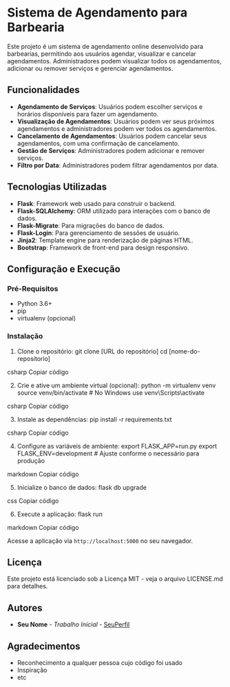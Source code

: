 # Sistema de Agendamento para Barbearia

Este projeto é um sistema de agendamento online desenvolvido para barbearias, permitindo aos usuários agendar, visualizar e cancelar agendamentos. Administradores podem visualizar todos os agendamentos, adicionar ou remover serviços e gerenciar agendamentos.

## Funcionalidades

- **Agendamento de Serviços**: Usuários podem escolher serviços e horários disponíveis para fazer um agendamento.
- **Visualização de Agendamentos**: Usuários podem ver seus próximos agendamentos e administradores podem ver todos os agendamentos.
- **Cancelamento de Agendamentos**: Usuários podem cancelar seus agendamentos, com uma confirmação de cancelamento.
- **Gestão de Serviços**: Administradores podem adicionar e remover serviços.
- **Filtro por Data**: Administradores podem filtrar agendamentos por data.

## Tecnologias Utilizadas

- **Flask**: Framework web usado para construir o backend.
- **Flask-SQLAlchemy**: ORM utilizado para interações com o banco de dados.
- **Flask-Migrate**: Para migrações do banco de dados.
- **Flask-Login**: Para gerenciamento de sessões de usuário.
- **Jinja2**: Template engine para renderização de páginas HTML.
- **Bootstrap**: Framework de front-end para design responsivo.

## Configuração e Execução

### Pré-Requisitos

- Python 3.6+
- pip
- virtualenv (opcional)

### Instalação

1. Clone o repositório:
git clone [URL do repositório]
cd [nome-do-repositorio]

csharp
Copiar código

2. Crie e ative um ambiente virtual (opcional):
python -m virtualenv venv
source venv/bin/activate # No Windows use venv\Scripts\activate

csharp
Copiar código

3. Instale as dependências:
pip install -r requirements.txt

csharp
Copiar código

4. Configure as variáveis de ambiente:
export FLASK_APP=run.py
export FLASK_ENV=development # Ajuste conforme o necessário para produção

markdown
Copiar código

5. Inicialize o banco de dados:
flask db upgrade

css
Copiar código

6. Execute a aplicação:
flask run

markdown
Copiar código

Acesse a aplicação via `http://localhost:5000` no seu navegador.

## Licença

Este projeto está licenciado sob a Licença MIT - veja o arquivo LICENSE.md para detalhes.

## Autores

- **Seu Nome** - *Trabalho Inicial* - [SeuPerfil](https://github.com/SeuPerfil)

## Agradecimentos

- Reconhecimento a qualquer pessoa cujo código foi usado
- Inspiração
- etc